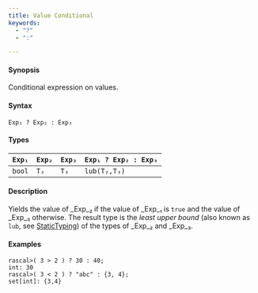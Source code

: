 ```yaml
---
title: Value Conditional
keywords:
  - "?"
  - ":"

---
```


#### Synopsis

Conditional expression on values.

#### Syntax

`Exp₁ ? Exp₂ : Exp₃`

#### Types


| `Exp₁`  | `Exp₂` | `Exp₃` | `Exp₁ ? Exp₂ : Exp₃`  |
| --- | --- | --- | --- |
|   `bool`   | `T₂`   | `T₃`   | `lub(T₂,T₃)`             |


#### Description

Yields the value of _Exp_₂ if the value of _Exp_₁ is `true` and the value of _Exp_₃ otherwise.
The result type is the _least upper bound_ (also known as `lub`, see [StaticTyping](../../../../../Rascal/Declarations/StaticTyping/index.md)) of the types of _Exp_₂ and _Exp_₃.

#### Examples


```rascal-shell 
rascal>( 3 > 2 ) ? 30 : 40;
int: 30
rascal>( 3 < 2 ) ? "abc" : {3, 4};
set[int]: {3,4}
```


